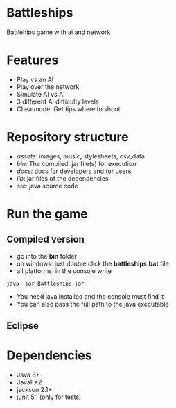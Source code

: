 # Battleships
Battlehips game with ai and network

# Features
<ul>
    <li>Play vs an AI</li>
    <li>Play over the network</li>
    <li>Simulate AI vs AI</li>
    <li>3 different AI difficulty levels</li>
    <li>Cheatmode: Get tips where to shoot</li>
</ul>

# Repository structure

- *assets*: images, music, stylesheets, csv_data
- *bin*: The compiled .jar file(s) for execution
- *docs*: docs for developers and for users
- *lib*: jar files of the dependencies
- *src*: java source code

# Run the game
## Compiled version

- go into the **bin** folder
- on windows: just double click the **battleships.bat** file
- all platforms: in the console write
```shell script
java -jar Battleships.jar
```
- You need java installed and the console must find it
- You can also pass the full path to the java executable

## Eclipse


# Dependencies

- Java 8+
- JavaFX2
- jackson 2.1+
- junit 5.1 (only for tests)
